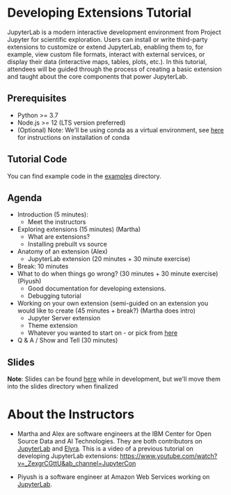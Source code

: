 # Developing Extensions Tutorial
JupyterLab is a modern interactive development environment from Project Jupyter for scientific exploration. Users can install or write third-party extensions to customize or extend JupyterLab, enabling them to, for example, view custom file formats, interact with external services, or display their data (interactive maps, tables, plots, etc.). In this tutorial, attendees will be guided through the process of creating a basic extension and taught about the core components that power JupyterLab. 

## Prerequisites
* Python >= 3.7
* Node.js >= 12 (LTS version preferred)
* (Optional) Note: We'll be using conda as a virtual environment, see [here](https://docs.conda.io/projects/conda/en/latest/user-guide/install/index.html) for instructions on installation of conda

## Tutorial Code
You can find example code in the [examples](https://github.com/marthacryan/developing-extensions-tutorial/tree/main/examples) directory.

## Agenda
* Introduction (5 minutes):
  * Meet the instructors
* Exploring extensions (15 minutes) (Martha)
  * What are extensions?
  * Installing prebuilt vs source
* Anatomy of an extension (Alex)
  * JupyterLab extension (20 minutes + 30 minute exercise)
* Break: 10 minutes
* What to do when things go wrong? (30 minutes + 30 minute exercise) (Piyush)
  * Good documentation for developing extensions.
  * Debugging tutorial
* Working on your own extension (semi-guided on an extension you would like to create (45 minutes + break?) (Martha does intro)
  * Jupyter Server extension
  * Theme extension
  * Whatever you wanted to start on - or pick from [here](https://github.com/jupyterlab/jupyterlab/labels/tag%3AExtension%20Idea)
* Q & A / Show and Tell (30 minutes)

## Slides 
**Note**: Slides can be found [here](https://docs.google.com/presentation/d/1Sg2gdaniTo6IPwxgW9C2RyuJHTCJGm30PkyaKIpB0g4/edit?usp=sharing) while in development, but we'll move them into the slides directory when finalized

# About the Instructors
* Martha and Alex are software engineers at the IBM Center for Open Source Data and AI Technologies. They are both contributors on [JupyterLab](https://github.com/jupyterlab/jupyterlab) and [Elyra](https://github.com/elyra-ai/elyra). This is a video of a previous tutorial on developing JupyterLab extensions: https://www.youtube.com/watch?v=_ZexgrCGttU&ab_channel=JupyterCon 

* Piyush is a software engineer at Amazon Web Services working on [JupyterLab](https://github.com/jupyterlab/jupyterlab).

